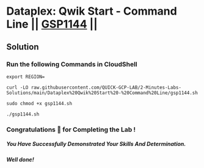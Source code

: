 # Dataplex: Qwik Start - Command Line || [GSP1144](https://www.cloudskillsboost.google/focuses/62708?parent=catalog) ||

## Solution 

### Run the following Commands in CloudShell

```
export REGION=
```
```
curl -LO raw.githubusercontent.com/QUICK-GCP-LAB/2-Minutes-Labs-Solutions/main/Dataplex%20Qwik%20Start%20-%20Command%20Line/gsp1144.sh

sudo chmod +x gsp1144.sh

./gsp1144.sh
```

### Congratulations 🎉 for Completing the Lab !

##### *You Have Successfully Demonstrated Your Skills And Determination.*

#### *Well done!*
